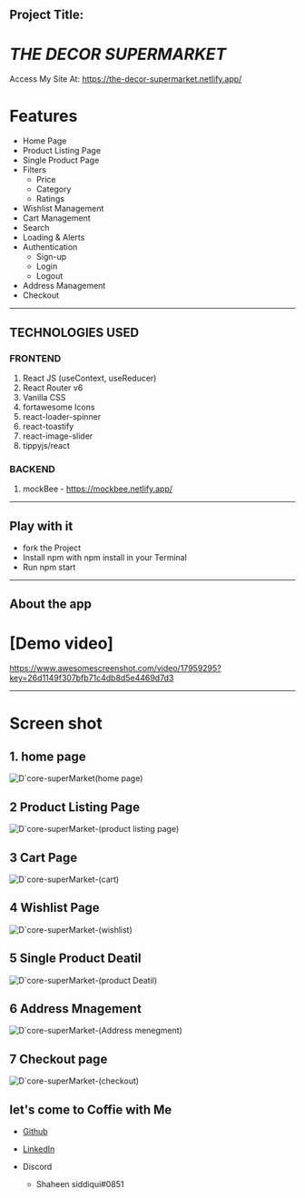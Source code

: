 ## Project Title:
# ***THE DECOR SUPERMARKET***

Access My Site At: https://the-decor-supermarket.netlify.app/

# Features
- Home Page
- Product Listing Page
- Single Product Page
- Filters 
  - Price
  - Category
  - Ratings
- Wishlist Management
- Cart Management
- Search
- Loading & Alerts
- Authentication
   - Sign-up
   - Login
   - Logout
- Address Management
- Checkout

---

## TECHNOLOGIES USED

### FRONTEND

1. React JS (useContext, useReducer)
2. React Router v6
3. Vanilla CSS
4. fortawesome Icons
5. react-loader-spinner
6. react-toastify
7. react-image-slider
8. tippyjs/react

### BACKEND

1. mockBee - https://mockbee.netlify.app/

---

## Play with it
- fork the Project
- Install npm with npm install in your Terminal
- Run npm start
---

## About the app
# [Demo video]
https://www.awesomescreenshot.com/video/17959295?key=26d1149f307bfb71c4db8d5e4469d7d3
 
 -----
# Screen shot
## 1. home page
 ![D`core-superMarket(home page)](https://github.com/Shaheen-Siddiqui/-The-Decor-SuperMarket/assets/95218912/5a8cb73f-b75b-424d-8719-31a24f4e22af)
 
## 2 Product Listing Page
 ![D`core-superMarket-(product listing page)](https://github.com/Shaheen-Siddiqui/-The-Decor-SuperMarket/assets/95218912/8f3b3451-b14f-4b00-9b86-a8f227578741)
 
## 3 Cart Page
![D`core-superMarket-(cart)](https://github.com/Shaheen-Siddiqui/-The-Decor-SuperMarket/assets/95218912/ac23d03c-57a8-4ca9-bd76-f85eb32ecf14)

## 4 Wishlist Page
![D`core-superMarket-(wishlist)](https://github.com/Shaheen-Siddiqui/-The-Decor-SuperMarket/assets/95218912/623056b3-378b-439a-80b9-a6d760812529)

## 5 Single Product Deatil
![D`core-superMarket-(product Deatil)](https://github.com/Shaheen-Siddiqui/-The-Decor-SuperMarket/assets/95218912/221f3b94-2864-4548-be7d-9bd3fb969f85)

## 6 Address Mnagement 
![D`core-superMarket-(Address menegment)](https://github.com/Shaheen-Siddiqui/-The-Decor-SuperMarket/assets/95218912/365ee979-6983-48ea-b3ab-189cb6e6772e)

## 7 Checkout page
![D`core-superMarket-(checkout)](https://github.com/Shaheen-Siddiqui/-The-Decor-SuperMarket/assets/95218912/16a09872-28c1-42de-9479-33ac9a3926ea)


## let's come to Coffie with Me

  * [Github](https://github.com/Shaheen-Siddiqui/)

  * [LinkedIn](https://www.linkedin.com/in/shaheen-siddiqui-7067ab22a/)

  * Discord
    - Shaheen siddiqui#0851


